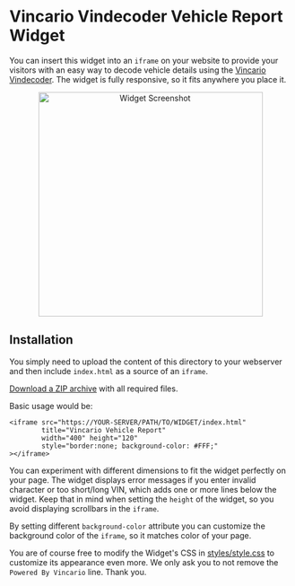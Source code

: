 # Vincario Vindecoder Vehicle Report Widget
You can insert this widget into an `iframe` on your website to provide your visitors with an easy way
to decode vehicle details using the [Vincario Vindecoder](https://vindecoder.eu/). The widget is fully
responsive, so it fits anywhere you place it.

<p align="center">
<img src="https://user-images.githubusercontent.com/3509811/217822335-a7b79a7a-4193-44f0-8c44-168dbf76928a.png" width=400 alt="Widget Screenshot">
</p>

## Installation
You simply need to upload the content of this directory to your webserver and then include `index.html`
as a source of an `iframe`.

[Download a ZIP archive](https://github.com/Vincario/api-code-sample/files/10701656/vehicle_report_widget.zip)
with all required files.

Basic usage would be:
```
<iframe src="https://YOUR-SERVER/PATH/TO/WIDGET/index.html"
        title="Vincario Vehicle Report"
        width="400" height="120"
        style="border:none; background-color: #FFF;"
></iframe>
```
You can experiment with different dimensions to fit the widget perfectly on your page. The widget 
displays error messages if you enter invalid character or too short/long VIN, which adds one or 
more lines below the widget. Keep that in mind when setting the `height` of the widget, so you avoid
displaying scrollbars in the `iframe`.

By setting different `background-color` attribute you can customize the background color of the `iframe`,
so it matches color of your page.

You are of course free to modify the Widget's CSS in [styles/style.css](styles/style.css) to customize
its appearance even more. We only ask you to not remove the `Powered By Vincario` line. Thank you.

